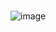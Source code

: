 #
![image](https://user-images.githubusercontent.com/61821641/147723626-a0455990-0a05-49c0-839b-98d0d2073752.png)
#